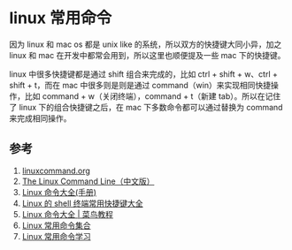 # linux 常用命令

因为 linux 和 mac os 都是 unix like 的系统，所以双方的快捷键大同小异，加之 linux 和 mac 在开发中都常会用到，所以这里也顺便提及一些 mac 下的快捷键。

linux 中很多快捷键都是通过 shift 组合来完成的，比如 ctrl + shift + w、ctrl + shift + t，而在 mac 中很多则是则是通过 command（win）来实现相同快捷操作，比如 command + w（关闭终端），command + t（新建 tab）。所以在记住了 linux 下的组合快捷键之后，在 mac 下多数命令都可以通过替换为 command 来完成相同操作。

## 参考

1. [linuxcommand.org](http://linuxcommand.org/lc3_learning_the_shell.php)
2. [The Linux Command Line（中文版）](http://billie66.github.io/TLCL/book/)
3. [Linux 命令大全(手册)](https://www.linuxcool.com/)
4. [Linux 的 shell 终端常用快捷键大全](https://zhuanlan.zhihu.com/p/29538650)
5. [Linux 命令大全 | 菜鸟教程](https://www.runoob.com/linux/linux-command-manual.html)
6. [Linux 常用命令集合](https://www.runoob.com/w3cnote/linux-common-command.html)
7. [Linux 常用命令学习](https://www.runoob.com/w3cnote/linux-common-command-2.html)
